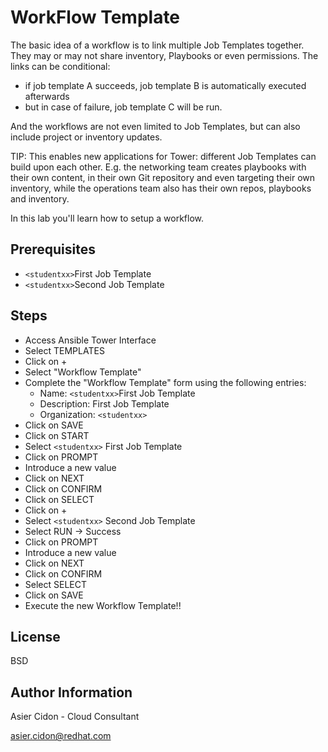 # WorkFlow Template

The basic idea of a workflow is to link multiple Job Templates together. They may or may not share inventory, Playbooks or even permissions. The links can be conditional: 

* if job template A succeeds, job template B is automatically executed afterwards
* but in case of failure, job template C will be run. 

And the workflows are not even limited to Job Templates, but can also include project or inventory updates.

TIP: This enables new applications for Tower: different Job Templates can build upon each other. E.g. the networking team creates playbooks with their own content, in their own Git repository and even targeting their own inventory, while the operations team also has their own repos, playbooks and inventory.

In this lab you'll learn how to setup a workflow. 

## Prerequisites

-   ``<studentxx>``First Job Template
-   ``<studentxx>``Second Job Template

## Steps

-   Access Ansible Tower Interface
-   Select TEMPLATES
-   Click on + 
-   Select "Workflow Template"
-   Complete the "Workflow Template" form using the following entries:
    -   Name: ``<studentxx>``First Job Template
    -   Description: First Job Template
    -   Organization: ``<studentxx>``
-   Click on SAVE
-   Click on START
-   Select ``<studentxx>`` First Job Template
-   Click on PROMPT
-   Introduce a new value
-   Click on NEXT
-   Click on CONFIRM
-   Click on SELECT
-   Click on +
-   Select ``<studentxx>`` Second Job Template
-   Select RUN -> Success
-   Click on PROMPT
-   Introduce a new value
-   Click on NEXT
-   Click on CONFIRM
-   Select SELECT
-   Click on SAVE
-   Execute the new Workflow Template!!


License
-------

BSD

Author Information
------------------

 Asier Cidon - Cloud Consultant

 asier.cidon@redhat.com
